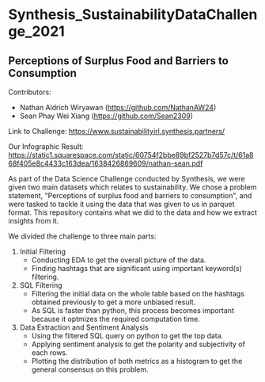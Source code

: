 # Synthesis_SustainabilityDataChallenge_2021
## Perceptions of Surplus Food and Barriers to Consumption

Contributors:
- Nathan Aldrich Wiryawan (https://github.com/NathanAW24)
- Sean Phay Wei Xiang (https://github.com/Sean2309)

Link to Challenge:
https://www.sustainabilityirl.synthesis.partners/

Our Infographic Result:
https://static1.squarespace.com/static/60754f2bbe89bf2527b7d57c/t/61a868f405e8c4433c163dea/1638426869609/nathan-sean.pdf

As part of the Data Science Challenge conducted by Synthesis, we were given two main datasets which relates to sustainability. We chose a problem statement, "Perceptions of surplus food and barriers to consumption", and were tasked to tackle it using the data that was given to us in parquet format. This repository contains what we did to the data and how we extract insights from it.

We divided the challenge to three main parts:
1. Initial Filtering
   - Conducting EDA to get the overall picture of the data.
   - Finding hashtags that are significant using important keyword(s) filtering.
2. SQL Filtering
   - Filtering the initial data on the whole table based on the hashtags obtained previously to get a more unbiased result.
   - As SQL is faster than python, this process becomes important because it optmizes the required computation time.
3. Data Extraction and Sentiment Analysis
   - Using the filtered SQL query on python to get the top data.
   - Applying sentiment analysis to get the polarity and subjectivity of each rows.
   - Plotting the distribution of both metrics as a histogram to get the general consensus on this problem.
